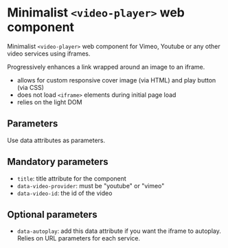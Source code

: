 # Minimalist `<video-player>` web component

Minimalist `<video-player>` web component for Vimeo, Youtube or any other video services using iframes.

Progressively enhances a link wrapped around an image to an iframe.

- allows for custom responsive cover image (via HTML) and play button (via CSS)
- does not load `<iframe>` elements during initial page load
- relies on the light DOM

## Parameters

Use data attributes as parameters.

## Mandatory parameters

- `title`: title attribute for the component
- `data-video-provider`: must be "youtube" or "vimeo"
- `data-video-id`: the id of the video

## Optional parameters

- `data-autoplay`: add this data attribute if you want the iframe to autoplay. Relies on URL parameters for each service.
